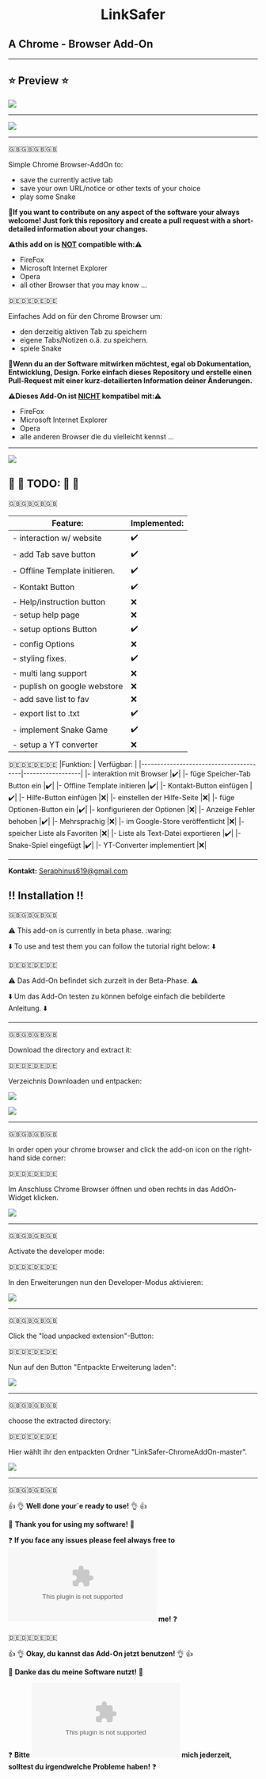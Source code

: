 # <p style="text-align: center;">LinkSafer</p>
## A Chrome - Browser Add-On
***
## :star: Preview :star:
![](https://github.com/sera619/LinkSafer-ChromeAddOn/blob/main/src/img/LinkSafer_2.png)
***
![](https://github.com/sera619/LinkSafer-ChromeAddOn/blob/main/src/img/Screenshot.png)
***
:gb::gb::gb::gb:

Simple Chrome Browser-AddOn to: 

- save the currently active tab
- save your own URL/notice or other texts of your choice
- play some Snake 

:memo:**If you want to contribute on any aspect of the software your always welcome! Just fork this repository and create a pull request with a short-detailed information about your changes.**

**:warning:**this add on is **<ins>NOT</ins>** compatible with:**:warning:**

- FireFox
- Microsoft Internet Explorer
- Opera
- all other Browser that you may know ... 

:de::de::de::de: 

Einfaches Add on für den Chrome Browser um:

- den derzeitig aktiven Tab zu speichern 
- eigene Tabs/Notizen o.ä. zu speichern.
- spiele Snake

:memo:**Wenn du an der Software mitwirken möchtest, egal ob Dokumentation, Entwicklung, Design. Forke einfach dieses Repository und erstelle einen Pull-Request mit einer kurz-detailierten Information deiner Änderungen.**

**:warning:**Dieses Add-On ist **<ins>NICHT</ins>** kompatibel mit:**:warning:**

- FireFox
- Microsoft Internet Explorer
- Opera
- alle anderen Browser die du vielleicht kennst ...

***

![](https://github.com/sera619/LinkSafer-ChromeAddOn-New/blob/main/img/LinkSafer_2.png)

## :triangular_flag_on_post: :memo: TODO: :memo: :triangular_flag_on_post:

:gb::gb::gb::gb:

|Feature:                     |Implemented:      |
|-----------------------------|------------------|
|- interaction w/ website     |:heavy_check_mark:|
|- add Tab save button        |:heavy_check_mark:|
|- Offline Template initieren.|:heavy_check_mark:|
|- Kontakt Button             |:heavy_check_mark:|
|- Help/instruction button    |:x:               |
|- setup help page            |:x:               |
|- setup options Button       |:heavy_check_mark:|
|- config Options             |:x:               |
|- styling fixes.             |:heavy_check_mark:|
|- multi lang support         |:x:               |
|- puplish on google webstore |:x:               |
|- add save list to fav       |:x:               |
|- export list to .txt        |:heavy_check_mark:|
|- implement Snake Game       |:heavy_check_mark:|
|- setup a YT converter       |:x:               |

:de::de::de::de:
|Funktion:                               | Verfügbar:       |
|----------------------------------------|------------------|
|- interaktion mit Browser               |:heavy_check_mark:|
|- füge Speicher-Tab Button ein          |:heavy_check_mark:|
|- Offline Template initieren            |:heavy_check_mark:|
|- Kontakt-Button einfügen               |:heavy_check_mark:|
|- Hilfe-Button einfügen                 |:x:|
|- einstellen der Hilfe-Seite            |:x:|
|- füge Optionen-Button ein              |:heavy_check_mark:|
|- konfigurieren der Optionen            |:x:|
|- Anzeige Fehler behoben                |:heavy_check_mark:|
|- Mehrsprachig                          |:x:|
|- im Google-Store veröffentlicht        |:x:|
|- speicher Liste als Favoriten          |:x:|
|- Liste als Text-Datei exportieren      |:heavy_check_mark:|
|- Snake-Spiel eingefügt                 |:heavy_check_mark:|
|- YT-Converter implementiert            |:x:|

***
**Kontakt:**
Seraphinus619@gmail.com

## :bangbang: Installation :bangbang:

:gb::gb::gb::gb:

:warning: This add-on is currently in beta phase. :waring:

:arrow_down: To use and test them you can follow the tutorial right below: :arrow_down:

:de::de::de::de:

:warning: Das Add-On befindet sich zurzeit in der Beta-Phase. :warning:

:arrow_down: Um das Add-On testen zu können befolge einfach die bebilderte Anleitung. :arrow_down:

***

:gb::gb::gb::gb:

Download the directory and extract it:

:de::de::de::de:

Verzeichnis Downloaden und entpacken:

![](https://user-images.githubusercontent.com/67480273/122171649-41341480-ce80-11eb-8086-15b1a567d489.png)

![](https://user-images.githubusercontent.com/67480273/122171691-4b561300-ce80-11eb-935d-c858aea38a97.png)

***

:gb::gb::gb::gb:

In order open your chrome browser and click the add-on icon on the right-hand side corner:

:de::de::de::de:

Im Anschluss Chrome Browser öffnen und oben rechts in das AddOn-Widget klicken.

![](https://user-images.githubusercontent.com/67480273/122172347-f5ce3600-ce80-11eb-8d0b-7ac68c121548.png)

***

:gb::gb::gb::gb:

Activate the developer mode:

:de::de::de::de:

In den Erweiterungen nun den Developer-Modus aktivieren:

![](https://user-images.githubusercontent.com/67480273/122172463-0da5ba00-ce81-11eb-90c9-986307c2f61c.png)

***

:gb::gb::gb::gb:

Click the "load unpacked extension"-Button:

:de::de::de::de:

Nun auf den Button "Entpackte Erweiterung laden":

![](https://user-images.githubusercontent.com/67480273/122172582-2f9f3c80-ce81-11eb-8bd8-4ddc3177144c.png)

***

:gb::gb::gb::gb:

choose the extracted directory:

:de::de::de::de:

Hier wählt ihr den entpackten Ordner "LinkSafer-ChromeAddOn-master". 

![](https://user-images.githubusercontent.com/67480273/122173010-99b7e180-ce81-11eb-92a2-6aa631aa6c41.png)

***

:gb::gb::gb::gb:

:+1: :ok_hand: **Well done your´e ready to use!** :ok_hand: :+1:

:pray: **Thank you for using my software!** :pray:


:question: **If you face any issues please feel always free to ![contact](seraphinus619@gmail.com) me!** :question:

:de::de::de::de:

:+1: :ok_hand: **Okay, du kannst das Add-On jetzt benutzen!** :ok_hand: :+1:

:pray: **Danke das du meine Software nutzt!** :pray:


:question: **Bitte ![kontaktiere](seraphinus619@gmail.com)  mich jederzeit, solltest du irgendwelche Probleme haben!** :question:





